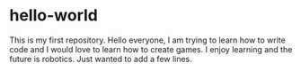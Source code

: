 # hello-world
This is my first repository.
Hello everyone, I am trying to learn how to write code and I would love to learn how to create games. I enjoy learning and the future is robotics.  Just wanted to add a few lines.
